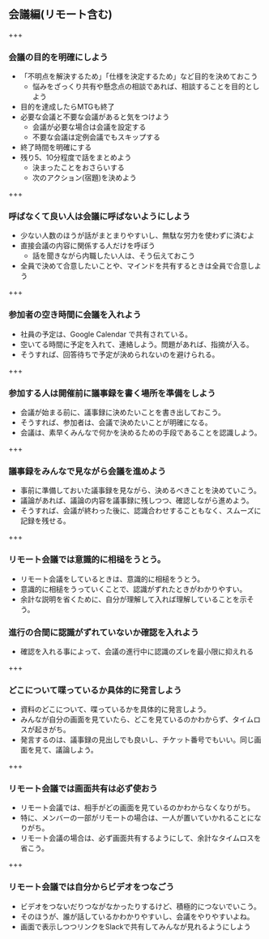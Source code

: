 ## 会議編(リモート含む)

+++
### 会議の目的を明確にしよう

* 「不明点を解決するため」「仕様を決定するため」など目的を決めておこう
    * 悩みをざっくり共有や懸念点の相談であれば、相談することを目的としよう
* 目的を達成したらMTGも終了
* 必要な会議と不要な会議があると気をつけよう
  * 会議が必要な場合は会議を設定する
  * 不要な会議は定例会議でもスキップする
* 終了時間を明確にする
* 残り5、10分程度で話をまとめよう
    * 決まったことをおさらいする
    * 次のアクション(宿題)を決めよう

+++

### 呼ばなくて良い人は会議に呼ばないようにしよう

* 少ない人数のほうが話がまとまりやすいし、無駄な労力を使わずに済むよ
* 直接会議の内容に関係する人だけを呼ぼう
    * 話を聞きながら内職したい人は、そう伝えておこう
* 全員で決めて合意したいことや、マインドを共有するときは全員で合意しよう

+++

### 参加者の空き時間に会議を入れよう

* 社員の予定は、Google Calendar で共有されている。
* 空いてる時間に予定を入れて、連絡しよう。問題があれば、指摘が入る。
* そうすれば、回答待ちで予定が決められないのを避けられる。

+++

### 参加する人は開催前に議事録を書く場所を準備をしよう

* 会議が始まる前に、議事録に決めたいことを書き出しておこう。
* そうすれば、参加者は、会議で決めたいことが明確になる。
* 会議は、素早くみんなで何かを決めるための手段であることを認識しよう。

+++

### 議事録をみんなで見ながら会議を進めよう

* 事前に準備しておいた議事録を見ながら、決めるべきことを決めていこう。
* 議論があれば、議論の内容を議事録に残しつつ、確認しながら進めよう。
* そうすれば、会議が終わった後に、認識合わせすることもなく、スムーズに記録を残せる。

+++


### リモート会議では意識的に相槌をうとう。

* リモート会議をしているときは、意識的に相槌をうとう。
* 意識的に相槌をうっていくことで、認識がずれたときがわかりやすい。
* 余計な説明を省くために、自分が理解して入れば理解していることを示そう。



### 進行の合間に認識がずれていないか確認を入れよう

* 確認を入れる事によって、会議の進行中に認識のズレを最小限に抑えれる

+++

### どこについて喋っているか具体的に発言しよう

* 資料のどこについて、喋っているかを具体的に発言しよう。
* みんなが自分の画面を見ていたら、どこを見ているのかわからず、タイムロスが起きがち。
* 発言するのは、議事録の見出しでも良いし、チケット番号でもいい。同じ画面を見て、議論しよう。


+++

### リモート会議では画面共有は必ず使おう

* リモート会議では、相手がどの画面を見ているのかわからなくなりがち。
* 特に、メンバーの一部がリモートの場合は、一人が置いていかれることになりがち。
* リモート会議の場合は、必ず画面共有するようにして、余計なタイムロスを省こう。

+++

### リモート会議では自分からビデオをつなごう

* ビデオをつないだりつながなかったりするけど、積極的につないでいこう。
* そのほうが、誰が話しているかわかりやすいし、会議をやりやすいよね。
* 画面で表示しつつリンクをSlackで共有してみんなが見れるようにしよう

